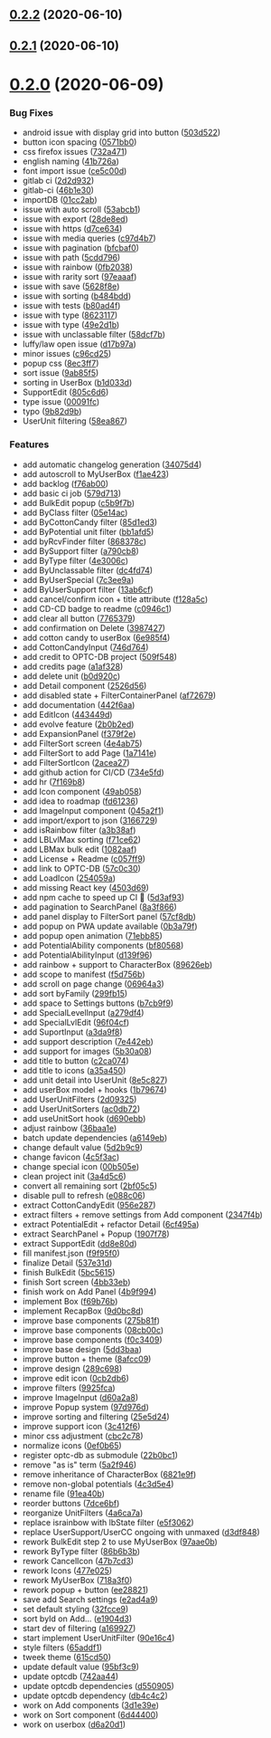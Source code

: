 ## [0.2.2](https://github.com/Nagarian/optc-box-manager/compare/v0.2.1...v0.2.2) (2020-06-10)



## [0.2.1](https://github.com/Nagarian/optc-box-manager/compare/v0.2.0...v0.2.1) (2020-06-10)



# [0.2.0](https://github.com/Nagarian/optc-box-manager/compare/3a4d5c6f82a4e16e7f9479086830cb983b6e69f2...v0.2.0) (2020-06-09)


### Bug Fixes

* android issue with display grid into button ([503d522](https://github.com/Nagarian/optc-box-manager/commit/503d5223be189f2e4c5b124338406666051d5c34))
* button icon spacing ([0571bb0](https://github.com/Nagarian/optc-box-manager/commit/0571bb065570ce85b6c1d8eabea3918507746ba6))
* css firefox issues ([732a471](https://github.com/Nagarian/optc-box-manager/commit/732a471c58d23fc6e3549c7f1fd2eb67e42e1035))
* english naming ([41b726a](https://github.com/Nagarian/optc-box-manager/commit/41b726a66cffb42b0d68396ebf3109959f849728))
* font import issue ([ce5c00d](https://github.com/Nagarian/optc-box-manager/commit/ce5c00ddda3e6e9fa5d5bb91003a261abc888f07))
* gitlab ci ([2d2d932](https://github.com/Nagarian/optc-box-manager/commit/2d2d932e74f5ba4a82668030c65e7531bc46fef2))
* gitlab-ci ([46b1e30](https://github.com/Nagarian/optc-box-manager/commit/46b1e301ccad5a7530bc1ac0fde12d5d65fefa57))
* importDB ([01cc2ab](https://github.com/Nagarian/optc-box-manager/commit/01cc2aba27ddb8e55d8742de207082dfa71b2b82))
* issue with auto scroll ([53abcb1](https://github.com/Nagarian/optc-box-manager/commit/53abcb198d9026aa6cafbdebe9b7771fd8faf86d))
* issue with export ([28de8ed](https://github.com/Nagarian/optc-box-manager/commit/28de8ed55fd3dc4eebdf51553b2206022555b319))
* issue with https ([d7ce634](https://github.com/Nagarian/optc-box-manager/commit/d7ce6341c93ff1485b927ebbca1b47dd2be12fda))
* issue with media queries ([c97d4b7](https://github.com/Nagarian/optc-box-manager/commit/c97d4b775cd590b4ada9c6b66c9f5ad28a1eb096))
* issue with pagination ([bfcbaf0](https://github.com/Nagarian/optc-box-manager/commit/bfcbaf01c43e3baa96ec314264105e8e49ba5af2))
* issue with path ([5cdd796](https://github.com/Nagarian/optc-box-manager/commit/5cdd7960f5e31893e89c5261acbfd297e68152e2))
* issue with rainbow ([0fb2038](https://github.com/Nagarian/optc-box-manager/commit/0fb2038771eae3639de0e51b15f51ffbc5f860dc))
* issue with rarity sort ([97eaaaf](https://github.com/Nagarian/optc-box-manager/commit/97eaaaf8629f9de6257f3487df439ed487a338cf))
* issue with save ([5628f8e](https://github.com/Nagarian/optc-box-manager/commit/5628f8e58585a093ca390d3fe84b8145ed3d13c9))
* issue with sorting ([b484bdd](https://github.com/Nagarian/optc-box-manager/commit/b484bdd0b47ccf94d2e63a6267db267e08cecd5e))
* issue with tests ([b80ad4f](https://github.com/Nagarian/optc-box-manager/commit/b80ad4f8d93ce4c2389f7f042e63e01c052f341f))
* issue with type ([8623117](https://github.com/Nagarian/optc-box-manager/commit/8623117450268000879a613c1ce072132fa1065c))
* issue with type ([49e2d1b](https://github.com/Nagarian/optc-box-manager/commit/49e2d1b923aa103c3e16b8d58b84371ec8f841ba))
* issue with unclassable filter ([58dcf7b](https://github.com/Nagarian/optc-box-manager/commit/58dcf7bc93dc5ca61a4f6805b5630b0bc79c8369))
* luffy/law open issue ([d17b97a](https://github.com/Nagarian/optc-box-manager/commit/d17b97ae7ac59ed87dab4e3d6e7d51be93da34f7))
* minor issues ([c96cd25](https://github.com/Nagarian/optc-box-manager/commit/c96cd25fe49d50508c51933c9ca74adcee56cd8c))
* popup css ([8ec3ff7](https://github.com/Nagarian/optc-box-manager/commit/8ec3ff75b1c69e92a1c88d329fdf58f2d095603d))
* sort issue ([9ab85f5](https://github.com/Nagarian/optc-box-manager/commit/9ab85f5824cc4e075b915546b77acd5fa4f2faa9))
* sorting in UserBox ([b1d033d](https://github.com/Nagarian/optc-box-manager/commit/b1d033d4e4c1eb71625add9885beead4adf40e65))
* SupportEdit ([805c6d6](https://github.com/Nagarian/optc-box-manager/commit/805c6d6130f75b5637c84f0a50d0cb3ac2c9ad39))
* type issue ([00091fc](https://github.com/Nagarian/optc-box-manager/commit/00091fcc313fb7a5ad44982716db37442cd52e5b))
* typo ([9b82d9b](https://github.com/Nagarian/optc-box-manager/commit/9b82d9b12622da76dc7c2fc6211b61450534baab))
* UserUnit filtering ([58ea867](https://github.com/Nagarian/optc-box-manager/commit/58ea867966a4662bac0b3d2138d36d3e9d24ed74))


### Features

* add automatic changelog generation ([34075d4](https://github.com/Nagarian/optc-box-manager/commit/34075d4eb4cfe7d12d0a59ea718b426b95ef80fd))
* add autoscroll to MyUserBox ([f1ae423](https://github.com/Nagarian/optc-box-manager/commit/f1ae42336f09cb31dc9e6ca2392f2aede414e3f8))
* add backlog ([f76ab00](https://github.com/Nagarian/optc-box-manager/commit/f76ab00fcb795954372d63eb3c9791a8c9294697))
* add basic ci job ([579d713](https://github.com/Nagarian/optc-box-manager/commit/579d7130d44259a2975e7e5d0c6ed70d4b0967dc))
* add BulkEdit popup ([c5b9f7b](https://github.com/Nagarian/optc-box-manager/commit/c5b9f7b5411cb7bae261e191f08e0aa9fb2cf9d7))
* add ByClass filter ([05e14ac](https://github.com/Nagarian/optc-box-manager/commit/05e14ac72257e0d6a249f519c655504af4fc4aeb))
* add ByCottonCandy filter ([85d1ed3](https://github.com/Nagarian/optc-box-manager/commit/85d1ed3f0c7ef8fa16b9aaa983d083e7992e4fc3))
* add ByPotential unit filter ([bb1afd5](https://github.com/Nagarian/optc-box-manager/commit/bb1afd50e5f2ad9fb909c11778db3626c22b4cfc))
* add byRcvFinder filter ([868378c](https://github.com/Nagarian/optc-box-manager/commit/868378c5aff0fbbbd8d91b571d3ff9e3a4586f11))
* add BySupport filter ([a790cb8](https://github.com/Nagarian/optc-box-manager/commit/a790cb865f439e430886e3524c5143512557e9d1))
* add ByType filter ([4e3006c](https://github.com/Nagarian/optc-box-manager/commit/4e3006c5fd1b98f402f01a5c2577f05da94fb0ca))
* add ByUnclassable filter ([dc4fd74](https://github.com/Nagarian/optc-box-manager/commit/dc4fd74422aa046ccd53fefb2bbcd8537b022e2e))
* add ByUserSpecial ([7c3ee9a](https://github.com/Nagarian/optc-box-manager/commit/7c3ee9a8b79dadbeca2b3ff5ad086ffbb4580e36))
* add ByUserSupport filter ([13ab6cf](https://github.com/Nagarian/optc-box-manager/commit/13ab6cf430da9ba695b204a4f06097d00e180980))
* add cancel/confirm icon + title attribute ([f128a5c](https://github.com/Nagarian/optc-box-manager/commit/f128a5c74dab9e1e3e88efd1b0b00667d0754c8a))
* add CD-CD badge to readme ([c0946c1](https://github.com/Nagarian/optc-box-manager/commit/c0946c1ff67db33715a205698556831de7f21065))
* add clear all button ([7765379](https://github.com/Nagarian/optc-box-manager/commit/7765379c7924c87e8711aa3a1f92dd79dfcf55d3))
* add confirmation on Delete ([3987427](https://github.com/Nagarian/optc-box-manager/commit/398742744d7337da984bb02956c59ca7e134472b))
* add cotton candy to userBox ([6e985f4](https://github.com/Nagarian/optc-box-manager/commit/6e985f4007a4088e7e9e749a1246108924b0b398))
* add CottonCandyInput ([746d764](https://github.com/Nagarian/optc-box-manager/commit/746d764d32fcf3dbe840f9b78c581de69310336d))
* add credit to OPTC-DB project ([509f548](https://github.com/Nagarian/optc-box-manager/commit/509f548ed8c2f5b8da4961076caf254bfbbb2c09))
* add credits page ([a1af328](https://github.com/Nagarian/optc-box-manager/commit/a1af328adeee543fb58a4f03b4a4953ff5f97c58))
* add delete unit ([b0d920c](https://github.com/Nagarian/optc-box-manager/commit/b0d920c14c9911c045d9f2b8270e3ba5b0c69d69))
* add Detail component ([2526d56](https://github.com/Nagarian/optc-box-manager/commit/2526d5636896613d46ebe1c58365213f84bf06ea))
* add disabled state + FilterContainerPanel ([af72679](https://github.com/Nagarian/optc-box-manager/commit/af72679d64366c5f40d1def1cb6636fad94f85fb))
* add documentation ([442f6aa](https://github.com/Nagarian/optc-box-manager/commit/442f6aa297e5be15a875598f4aced8493aa0c044))
* add EditIcon ([443449d](https://github.com/Nagarian/optc-box-manager/commit/443449dfe301417f4c366ace84b994e257b816c6))
* add evolve feature ([2b0b2ed](https://github.com/Nagarian/optc-box-manager/commit/2b0b2ed58963f0a63cf3c3837b39d8ac56228c9d))
* add ExpansionPanel ([f379f2e](https://github.com/Nagarian/optc-box-manager/commit/f379f2e22f6f42156d9ec04df1db141cd225d181))
* add FilterSort screen ([4e4ab75](https://github.com/Nagarian/optc-box-manager/commit/4e4ab75376aaec18891b36da26371a5e7cec81cb))
* add FilterSort to add Page ([1a7141e](https://github.com/Nagarian/optc-box-manager/commit/1a7141e1b8e30a493cfe7a6b5711f7cee6075438))
* add FilterSortIcon ([2acea27](https://github.com/Nagarian/optc-box-manager/commit/2acea27643b5c4838cbea750a89b815f944bff99))
* add github action for CI/CD ([734e5fd](https://github.com/Nagarian/optc-box-manager/commit/734e5fdcd0ef72f031818de60dba50e867c2bd6d))
* add hr ([7f169b8](https://github.com/Nagarian/optc-box-manager/commit/7f169b8f1574e0a6a31ebbeb5886d7398af194a5))
* add Icon component ([49ab058](https://github.com/Nagarian/optc-box-manager/commit/49ab058ccf3b62915631a405a8266557e987a8a9))
* add idea to roadmap ([fd61236](https://github.com/Nagarian/optc-box-manager/commit/fd612367d6ea6bf0b4c6b137f1dee870516ca437))
* add ImageInput component ([045a2f1](https://github.com/Nagarian/optc-box-manager/commit/045a2f1d14edd21f9fd2aa75bb9b32b06e10d317))
* add import/export to json ([3166729](https://github.com/Nagarian/optc-box-manager/commit/31667296afac61ee395be5aea9358b5190fe13e4))
* add isRainbow filter ([a3b38af](https://github.com/Nagarian/optc-box-manager/commit/a3b38af65245305c79182ce309f0657b13812313))
* add LBLvlMax sorting ([f71ce62](https://github.com/Nagarian/optc-box-manager/commit/f71ce620b2dc7f66285fd314ff40c9b1b719e4d8))
* add LBMax bulk edit ([1082aaf](https://github.com/Nagarian/optc-box-manager/commit/1082aaf3a672da2eff759f0270598cbb2ae11225))
* add License + Readme ([c057ff9](https://github.com/Nagarian/optc-box-manager/commit/c057ff9a6a429af7617f5166aafc79569ef66573))
* add link to OPTC-DB ([57c0c30](https://github.com/Nagarian/optc-box-manager/commit/57c0c30358c86911fe83ed4ec777ad6d19fd8a77))
* add LoadIcon ([254059a](https://github.com/Nagarian/optc-box-manager/commit/254059a5d178c78aabbf750d08afdf5d8f4851a3))
* add missing React key ([4503d69](https://github.com/Nagarian/optc-box-manager/commit/4503d6902a811c0cc625392023dae4b6fb07d52e))
* add npm cache to speed up CI 🐌 ([5d3af93](https://github.com/Nagarian/optc-box-manager/commit/5d3af9346177c37946988d4ba7f6515818b5183d))
* add pagination to SearchPanel ([8a3f866](https://github.com/Nagarian/optc-box-manager/commit/8a3f8667223edfb6b6192af18ca02947980ca7c8))
* add panel display to FilterSort panel ([57cf8db](https://github.com/Nagarian/optc-box-manager/commit/57cf8db2113dfb349965f936f18db6e57a63b720))
* add popup on PWA update available ([0b3a79f](https://github.com/Nagarian/optc-box-manager/commit/0b3a79f37fa61295907b254a4115cfa1494f215e))
* add popup open animation ([71ebb85](https://github.com/Nagarian/optc-box-manager/commit/71ebb85deabf4d12631c1cf51f6e04c7586b56cd))
* add PotentialAbility components ([bf80568](https://github.com/Nagarian/optc-box-manager/commit/bf805681c25e7d460d7c2e9bd4f4fb6781bcfafb))
* add PotentialAbilityInput ([d139f96](https://github.com/Nagarian/optc-box-manager/commit/d139f96999a1ed80a8381519b384306edbe9b54f))
* add rainbow + support to CharacterBox ([89626eb](https://github.com/Nagarian/optc-box-manager/commit/89626ebdc68728417c184c1c9b2ed632ebcf4f9b))
* add scope to manifest ([f5d756b](https://github.com/Nagarian/optc-box-manager/commit/f5d756bf44801369b0994c26de5e9d3e480d153c))
* add scroll on page change ([06964a3](https://github.com/Nagarian/optc-box-manager/commit/06964a384684d015667bb70d88910bd46169210a))
* add sort byFamily ([299fb15](https://github.com/Nagarian/optc-box-manager/commit/299fb15b18cf5af796fbc6a41b22c39b0481ac7a))
* add space to Settings buttons ([b7cb9f9](https://github.com/Nagarian/optc-box-manager/commit/b7cb9f90b01ccd4cee01f38c9fee3755610ac425))
* add SpecialLevelInput ([a279df4](https://github.com/Nagarian/optc-box-manager/commit/a279df48d84b5a424666e2c611f3d60f2175542f))
* add SpecialLvlEdit ([96f04cf](https://github.com/Nagarian/optc-box-manager/commit/96f04cfab5cbe4069355baa6989ad52f88ce6da7))
* add SuportInput ([a3da9f8](https://github.com/Nagarian/optc-box-manager/commit/a3da9f81254afeaf757884fccae1ee2c2a0e0e46))
* add support description ([7e442eb](https://github.com/Nagarian/optc-box-manager/commit/7e442eb6e09dc6730dffc5737d6f598e38c29f9e))
* add support for images ([5b30a08](https://github.com/Nagarian/optc-box-manager/commit/5b30a08e85cc9149aa5c6285b0e00e7c82272d5a))
* add title to button ([c2ca074](https://github.com/Nagarian/optc-box-manager/commit/c2ca074759e673b137d4535c912fd97c55c0570e))
* add title to icons ([a35a450](https://github.com/Nagarian/optc-box-manager/commit/a35a450102504dbdc4c8704c5722c671018cc4e9))
* add unit detail into UserUnit ([8e5c827](https://github.com/Nagarian/optc-box-manager/commit/8e5c8276069c013050e221fbf699249b6a8daec5))
* add userBox model + hooks ([1b79674](https://github.com/Nagarian/optc-box-manager/commit/1b796742ec9aff422a59780a7205d2cf5ba6296c))
* add UserUnitFilters ([2d09325](https://github.com/Nagarian/optc-box-manager/commit/2d0932595c7293fcc739d03ba534a514db3f9573))
* add UserUnitSorters ([ac0db72](https://github.com/Nagarian/optc-box-manager/commit/ac0db72a35e574fe1517fe3c32650cb418304457))
* add useUnitSort hook ([d690ebb](https://github.com/Nagarian/optc-box-manager/commit/d690ebbf00202d127d44c950218cfee39ecc86d9))
* adjust rainbow ([36baa1e](https://github.com/Nagarian/optc-box-manager/commit/36baa1e1e73177c0efe03b4403794742e02835cf))
* batch update dependencies ([a6149eb](https://github.com/Nagarian/optc-box-manager/commit/a6149eb5872b48369630524b250b7e2f6d9832cf))
* change default value ([5d2b9c9](https://github.com/Nagarian/optc-box-manager/commit/5d2b9c9083e3e91f4ebecd713795112f2db1393f))
* change favicon ([4c5f3ac](https://github.com/Nagarian/optc-box-manager/commit/4c5f3ac17329c03e575e517d4d2479e1de085cc4))
* change special icon ([00b505e](https://github.com/Nagarian/optc-box-manager/commit/00b505e1c9a9c34f378780412f86bddb6ff4ac3c))
* clean project init ([3a4d5c6](https://github.com/Nagarian/optc-box-manager/commit/3a4d5c6f82a4e16e7f9479086830cb983b6e69f2))
* convert all remaining sort ([2bf05c5](https://github.com/Nagarian/optc-box-manager/commit/2bf05c51de9e8c5341e7c7f27f950c03bf85dfd0))
* disable pull to refresh ([e088c06](https://github.com/Nagarian/optc-box-manager/commit/e088c064869f919741e33ed9f2f6b6eea6c4f83b))
* extract CottonCandyEdit ([956e287](https://github.com/Nagarian/optc-box-manager/commit/956e28727b945064e36ef7c5e708e76dc531ddcc))
* extract filters + remove settings from Add component ([2347f4b](https://github.com/Nagarian/optc-box-manager/commit/2347f4bc7f29fd54b9bff61ec7bdb16a6013413d))
* extract PotentialEdit + refactor Detail ([6cf495a](https://github.com/Nagarian/optc-box-manager/commit/6cf495a8d7afbf3a228bf4f090d0b0a21461537a))
* extract SearchPanel + Popup ([1907f78](https://github.com/Nagarian/optc-box-manager/commit/1907f78cc34904428dbf88dac3c1c7ebcb646312))
* extract SupportEdit ([dd8e80d](https://github.com/Nagarian/optc-box-manager/commit/dd8e80d8f8e0c131e0940307076f13879757769b))
* fill manifest.json ([f9f95f0](https://github.com/Nagarian/optc-box-manager/commit/f9f95f0a358359faa184600b37e3625277d6e621))
* finalize Detail ([537e31d](https://github.com/Nagarian/optc-box-manager/commit/537e31d45853e7b90a92af50c53ce5cf7158e636))
* finish BulkEdit ([5bc5615](https://github.com/Nagarian/optc-box-manager/commit/5bc5615e5900f612859889c9ba52990337cc72ed))
* finish Sort screen ([4bb33eb](https://github.com/Nagarian/optc-box-manager/commit/4bb33eba1102fa4d433d246507afeb6c5159394d))
* finish work on Add Panel ([4b9f994](https://github.com/Nagarian/optc-box-manager/commit/4b9f99426e58df29e407f3e50d8bffa6a273e123))
* implement Box ([f69b76b](https://github.com/Nagarian/optc-box-manager/commit/f69b76b608442b38d36a2d65cb7cc08ff786fd26))
* implement RecapBox ([9d0bc8d](https://github.com/Nagarian/optc-box-manager/commit/9d0bc8d2c5c7fda3e57c1ee3e0bcaf91963549b6))
* improve base components ([275b81f](https://github.com/Nagarian/optc-box-manager/commit/275b81f7190660cad087cb1e7a44f8da53a6b05e))
* improve base components ([08cb00c](https://github.com/Nagarian/optc-box-manager/commit/08cb00cd1395080ef18e940bb2b31e4515a7f0e1))
* improve base components ([f0c3409](https://github.com/Nagarian/optc-box-manager/commit/f0c340996ab31c6df6815a34f260e7a1271601ad))
* improve base design ([5dd3baa](https://github.com/Nagarian/optc-box-manager/commit/5dd3baad0b09c981cc952e3be73ac8112bc34261))
* improve button + theme ([8afcc09](https://github.com/Nagarian/optc-box-manager/commit/8afcc09d15871f146cb310e340f7228369d58b25))
* improve design ([289c698](https://github.com/Nagarian/optc-box-manager/commit/289c69809b7d8a3fef0348b335b62b0813c30d31))
* improve edit icon ([0cb2db6](https://github.com/Nagarian/optc-box-manager/commit/0cb2db6de538cd6c8bcc85fe8074830f95da9a10))
* improve filters ([9925fca](https://github.com/Nagarian/optc-box-manager/commit/9925fca14c82698e7e351d1f836f66bd91f27659))
* improve ImageInput ([d60a2a8](https://github.com/Nagarian/optc-box-manager/commit/d60a2a85e421813d9de3a0d0061a53dfe02f9c09))
* improve Popup system ([97d976d](https://github.com/Nagarian/optc-box-manager/commit/97d976dd7ff4f2cb5cf2266d5f5d2eb2c8904a67))
* improve sorting and filtering ([25e5d24](https://github.com/Nagarian/optc-box-manager/commit/25e5d24bc88d5318c461f054bd32652ad006e6d4))
* improve support icon ([3c412f6](https://github.com/Nagarian/optc-box-manager/commit/3c412f6b772e619eeceefcd5f10b688f0c2e32d1))
* minor css adjustment ([cbc2c78](https://github.com/Nagarian/optc-box-manager/commit/cbc2c78ed1f70b1a9eaf5c12653c13309c76cbaa))
* normalize icons ([0ef0b65](https://github.com/Nagarian/optc-box-manager/commit/0ef0b656090a6625eb3464e592aa36cf6ed5d715))
* register optc-db as submodule ([22b0bc1](https://github.com/Nagarian/optc-box-manager/commit/22b0bc1715d133a6e749af77244587f4d975d9f6))
* remove "as is" term ([5a2f946](https://github.com/Nagarian/optc-box-manager/commit/5a2f9467c2686cbf21e0adc73ebe533172315b04))
* remove inheritance of CharacterBox ([6821e9f](https://github.com/Nagarian/optc-box-manager/commit/6821e9fded38d065e0817aeb866d04bff0e60fb8))
* remove non-global potentials ([4c3d5e4](https://github.com/Nagarian/optc-box-manager/commit/4c3d5e466d4d132fbef3fc97767fc0e7ef56be64))
* rename file ([91ea40b](https://github.com/Nagarian/optc-box-manager/commit/91ea40b80b99431e15321fe55c58130274fa55f5))
* reorder buttons ([7dce6bf](https://github.com/Nagarian/optc-box-manager/commit/7dce6bf159b1927aefb2d0dc3c880f6dc5b7b28b))
* reorganize UnitFilters ([4a6ca7a](https://github.com/Nagarian/optc-box-manager/commit/4a6ca7a942f4f9abdcc33b1855112d8211990c9a))
* replace israinbow with lbState filter ([e5f3062](https://github.com/Nagarian/optc-box-manager/commit/e5f306299cb7a663e316b87abaedf6747aaac316))
* replace UserSupport/UserCC ongoing with unmaxed ([d3df848](https://github.com/Nagarian/optc-box-manager/commit/d3df848a0de8e3769664e57ab2e39b446cb52db5))
* rework BulkEdit step 2 to use MyUserBox ([97aae0b](https://github.com/Nagarian/optc-box-manager/commit/97aae0b56afccce29a08aad787c5df7e627b4142))
* rework ByType filter ([86b6b3b](https://github.com/Nagarian/optc-box-manager/commit/86b6b3ba5b648611948a7f424cabff49abb8d756))
* rework CancelIcon ([47b7cd3](https://github.com/Nagarian/optc-box-manager/commit/47b7cd357619bbdd5925c5b376218be93530f9e8))
* rework Icons ([477e025](https://github.com/Nagarian/optc-box-manager/commit/477e02599eefa4a17248704aa66748f07dc8559f))
* rework MyUserBox ([718a3f0](https://github.com/Nagarian/optc-box-manager/commit/718a3f0e56b3f7f1db6732a91651584da167ce5b))
* rework popup + button ([ee28821](https://github.com/Nagarian/optc-box-manager/commit/ee288213dc68f91ba3d8f5cc7c6b5967b05e22a5))
* save add Search settings ([e2ad4a9](https://github.com/Nagarian/optc-box-manager/commit/e2ad4a9b6e2c1628a1eb1b09451f288a7e8dd4fb))
* set default styling ([32fcce9](https://github.com/Nagarian/optc-box-manager/commit/32fcce92b790b7e0ad48a4552eaeed4f4fbafd7a))
* sort byId on Add... ([e1904d3](https://github.com/Nagarian/optc-box-manager/commit/e1904d3edcf3d4c94b85903b645a38c5e563f2da))
* start dev of filtering ([a169927](https://github.com/Nagarian/optc-box-manager/commit/a1699278aa3a21b02eaaea124cda3f827a28619d))
* start implement UserUnitFilter ([90e16c4](https://github.com/Nagarian/optc-box-manager/commit/90e16c48e038d3167d83cede8839ece61520d74d))
* style filters ([65addf1](https://github.com/Nagarian/optc-box-manager/commit/65addf1063583a140b36c937a84179c749e1a1fe))
* tweek theme ([615cd50](https://github.com/Nagarian/optc-box-manager/commit/615cd5023a3ddd3f7fe6e15b43df48e206ae3a2e))
* update default value ([95bf3c9](https://github.com/Nagarian/optc-box-manager/commit/95bf3c92404e888d3434512774edba78c633d74b))
* update optcdb ([742aa44](https://github.com/Nagarian/optc-box-manager/commit/742aa44f2519db441c7cb06e4c1e9ab38e443c02))
* update optcdb dependencies ([d550905](https://github.com/Nagarian/optc-box-manager/commit/d5509050d5d56e67d88afd137841482b82627cf2))
* update optcdb dependency ([db4c4c2](https://github.com/Nagarian/optc-box-manager/commit/db4c4c24868454119f26eaaee86f8665fef8f891))
* work on Add components ([3d1e39e](https://github.com/Nagarian/optc-box-manager/commit/3d1e39e6bd04e727e72ec4827cec49e412fdeff7))
* work on Sort component ([6d44400](https://github.com/Nagarian/optc-box-manager/commit/6d44400748afba1726c0c2e67e4774099bc6db5f))
* work on userbox ([d6a20d1](https://github.com/Nagarian/optc-box-manager/commit/d6a20d18a01dc311ddbf609d346c74a7d649757f))



